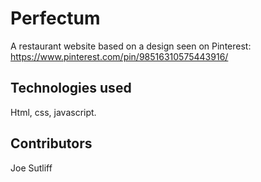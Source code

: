 # Perfectum

A restaurant website based on a design seen on Pinterest: https://www.pinterest.com/pin/98516310575443916/

## Technologies used

Html, css, javascript.

## Contributors

Joe Sutliff

